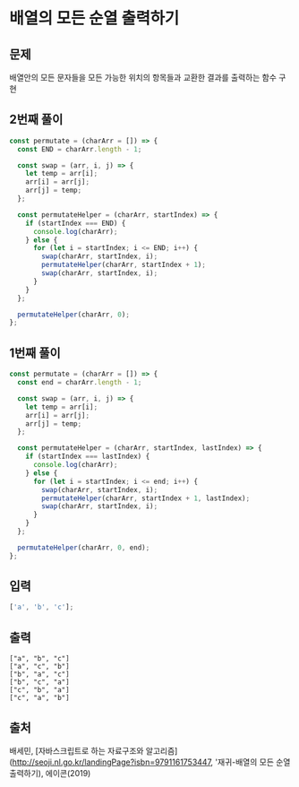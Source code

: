 # 배열의 모든 순열 출력하기

## 문제

배열안의 모든 문자들을 모든 가능한 위치의 항목들과 교환한 결과를 출력하는 함수 구현

## 2번째 풀이

```javascript
const permutate = (charArr = []) => {
  const END = charArr.length - 1;

  const swap = (arr, i, j) => {
    let temp = arr[i];
    arr[i] = arr[j];
    arr[j] = temp;
  };

  const permutateHelper = (charArr, startIndex) => {
    if (startIndex === END) {
      console.log(charArr);
    } else {
      for (let i = startIndex; i <= END; i++) {
        swap(charArr, startIndex, i);
        permutateHelper(charArr, startIndex + 1);
        swap(charArr, startIndex, i);
      }
    }
  };

  permutateHelper(charArr, 0);
};
```

## 1번째 풀이

```javascript
const permutate = (charArr = []) => {
  const end = charArr.length - 1;

  const swap = (arr, i, j) => {
    let temp = arr[i];
    arr[i] = arr[j];
    arr[j] = temp;
  };

  const permutateHelper = (charArr, startIndex, lastIndex) => {
    if (startIndex === lastIndex) {
      console.log(charArr);
    } else {
      for (let i = startIndex; i <= end; i++) {
        swap(charArr, startIndex, i);
        permutateHelper(charArr, startIndex + 1, lastIndex);
        swap(charArr, startIndex, i);
      }
    }
  };

  permutateHelper(charArr, 0, end);
};
```

## 입력

```javascript
['a', 'b', 'c'];
```

## 출력

```text
["a", "b", "c"]
["a", "c", "b"]
["b", "a", "c"]
["b", "c", "a"]
["c", "b", "a"]
["c", "a", "b"]
```

## 출처

배세민, [자바스크립트로 하는 자료구조와 알고리즘](http://seoji.nl.go.kr/landingPage?isbn=9791161753447, '재귀-배열의 모든 순열 출력하기), 에이콘(2019)

